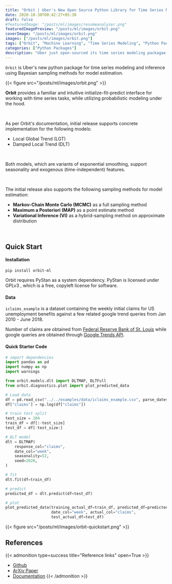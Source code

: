 ```yaml
---
title: "Orbit | Uber's New Open Source Python Library for Time Series Modeling"
date: 2020-10-30T00:42:27+05:30
draft: false
#featuredImage: "/posts/ml/images/resumeanalyzer.png"
featuredImagePreview: "/posts/ml/images/orbit.png"
coverImage: "/posts/ml/images/orbit.png"
images: ["/posts/ml/images/orbit.png"]
tags: ["Orbit", "Machine Learning", "Time Series Modeling", "Python Packages"]
categories: ["Python Packages"]
description: "Uber just open-sourced its time series modeling packagae - Orbit based on probabilistic modeling"
---
```

<!--more-->


`Orbit` is Uber's new python package for time series modeling and inference using Bayesian sampling methods for model estimation. 

{{< figure src="/posts/ml/images/orbit.png" >}}

**Orbit** provides a familiar and intuitive initialize-fit-predict interface for working with time series tasks, while utilizing probabilistic modeling under the hood.

<br>

As per Orbit's documentation, initial release supports concrete implementation for the following models:

- Local Global Trend (LGT)
- Damped Local Trend (DLT)

<br>

Both models, which are variants of exponential smoothing, support seasonality and exogenous (time-independent) features.

<br>

The initial release also supports the following sampling methods for model estimation:

- **Markov-Chain Monte Carlo (MCMC)** as a full sampling method
- **Maximum a Posteriori (MAP)** as a point estimate method
- **Variational Inference (VI)** as a hybrid-sampling method on approximate distribution

<br>

## Quick Start


#### Installation 
`pip install orbit-ml`

Orbit requires PyStan as a system dependency. PyStan is licensed under GPLv3 , which is a free, copyleft license for software.

#### Data
`iclaims_example` is a dataset containing the weekly initial claims for US unemployment benefits against a few related google trend queries from Jan 2010 - June 2018. 


Number of claims are obtained from [Federal Reserve Bank of St. Louis](https://fred.stlouisfed.org/series/ICNSA) while google queries are obtained through [Google Trends API](https://trends.google.com/trends/?geo=US).

#### Quick Starter Code
```python
# import dependencies
import pandas as pd
import numpy as np
import warnings

from orbit.models.dlt import DLTMAP, DLTFull
from orbit.diagnostics.plot import plot_predicted_data

# Load data
df = pd.read_csv("../../examples/data/iclaims_example.csv", parse_dates=["week"])
df["claims"] = np.log(df["claims"])

# train test split
test_size = 104
train_df = df[:-test_size]
test_df = df[-test_size:]

# DLT model 
dlt = DLTMAP(
    response_col="claims",
    date_col="week",
    seasonality=52,
    seed=2020,
)

# fit
dlt.fit(df=train_df)

# predict
predicted_df = dlt.predict(df=test_df)

# plot
plot_predicted_data(training_actual_df=train_df, predicted_df=predicted_df,
                    date_col="week", actual_col="claims",
                    test_actual_df=test_df)

```
{{< figure src="/posts/ml/images/orbit-quickstart.png" >}}


## References

{{< admonition type=success title="Reference links" open=True >}}
- [Github](https://github.com/uber/orbit)
- [ArXiv Paper](https://arxiv.org/abs/2004.08492)
- [Documentation](https://uber.github.io/orbit/)
{{< /admonition >}}
